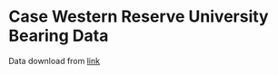 # Case Western Reserve University Bearing Data

Data download from [link](https://csegroups.case.edu/bearingdatacenter/pages/download-data-file)

